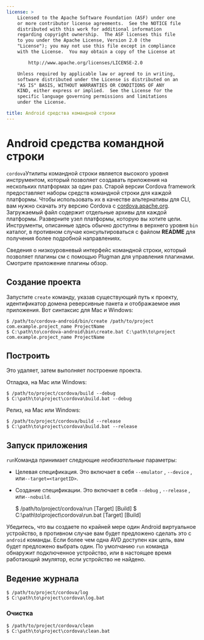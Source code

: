 ```yaml
---
license: >
    Licensed to the Apache Software Foundation (ASF) under one
    or more contributor license agreements.  See the NOTICE file
    distributed with this work for additional information
    regarding copyright ownership.  The ASF licenses this file
    to you under the Apache License, Version 2.0 (the
    "License"); you may not use this file except in compliance
    with the License.  You may obtain a copy of the License at

        http://www.apache.org/licenses/LICENSE-2.0

    Unless required by applicable law or agreed to in writing,
    software distributed under the License is distributed on an
    "AS IS" BASIS, WITHOUT WARRANTIES OR CONDITIONS OF ANY
    KIND, either express or implied.  See the License for the
    specific language governing permissions and limitations
    under the License.

title: Android средства командной строки
---
```


# Android средства командной строки

`cordova`Утилиты командной строки является высокого уровня инструментом, который позволяет создавать приложения на нескольких платформах за один раз. Старой версии Cordova framework предоставляет наборы средств командной строки для каждой платформы. Чтобы использовать их в качестве альтернативы для CLI, вам нужно скачать эту версию Cordova с [cordova.apache.org][1]. Загружаемый файл содержит отдельные архивы для каждой платформы. Разверните узел платформы, которую вы хотите цели. Инструменты, описанные здесь обычно доступны в верхнего уровня `bin` каталог, в противном случае консультироваться с файлом **README** для получения более подробной направлениях.

 [1]: http://cordova.apache.org

Сведения о низкоуровневый интерфейс командной строки, который позволяет плагины см с помощью Plugman для управления плагинами. Смотрите приложение плагины обзор.

## Создание проекта

Запустите `create` команду, указав существующий путь к проекту, идентификатор домена реверсивные пакета и отображаемое имя приложения. Вот синтаксис для Mac и Windows:

    $ /path/to/cordova-android/bin/create /path/to/project com.example.project_name ProjectName
    $ C:\path\to\cordova-android\bin\create.bat C:\path\to\project com.example.project_name ProjectName
    

## Построить

Это удаляет, затем выполняет построение проекта.

Отладка, на Mac или Windows:

    $ /path/to/project/cordova/build --debug
    $ C:\path\to\project\cordova\build.bat --debug
    

Релиз, на Mac или Windows:

    $ /path/to/project/cordova/build --release
    $ C:\path\to\project\cordova\build.bat --release
    

## Запуск приложения

`run`Команда принимает следующие *необязательные* параметры:

*   Целевая спецификация. Это включает в себя `--emulator` , `--device` , или`--target=<targetID>`.

*   Создание спецификации. Это включает в себя `--debug` , `--release` , или`--nobuild`.
    
    $ /path/to/project/cordova/run \[Target\] \[Build\] $ C:\path\to\project\cordova\run.bat \[Target\] \[Build\]

Убедитесь, что вы создаете по крайней мере один Android виртуальное устройство, в противном случае вам будет предложено сделать это с `android` команды. Если более чем одна AVD доступен как цель, вам будет предложено выбрать один. По умолчанию `run` команда обнаружит подключенное устройство, или в настоящее время работающий эмулятор, если устройство не найдено.

## Ведение журнала

    $ /path/to/project/cordova/log
    $ C:\path\to\project\cordova\log.bat
    

### Очистка

    $ /path/to/project/cordova/clean
    $ C:\path\to\project\cordova\clean.bat